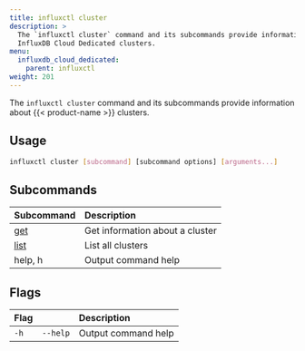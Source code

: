 ```yaml
---
title: influxctl cluster
description: >
  The `influxctl cluster` command and its subcommands provide information about
  InfluxDB Cloud Dedicated clusters.
menu:
  influxdb_cloud_dedicated:
    parent: influxctl
weight: 201
---
```


The `influxctl cluster` command and its subcommands provide information about
{{< product-name >}} clusters.

## Usage

```sh
influxctl cluster [subcommand] [subcommand options] [arguments...]
```

## Subcommands

| Subcommand                                                              | Description                     |
| :---------------------------------------------------------------------- | :------------------------------ |
| [get](/influxdb/cloud-dedicated/reference/cli/influxctl/cluster/get/)   | Get information about a cluster |
| [list](/influxdb/cloud-dedicated/reference/cli/influxctl/cluster/list/) | List all clusters               |
| help, h                                                                 | Output command help             |

## Flags

| Flag |          | Description         |
| :--- | :------- | :------------------ |
| `-h` | `--help` | Output command help |
